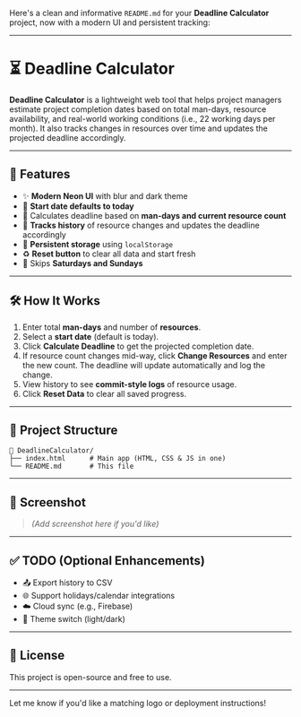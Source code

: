 Here's a clean and informative `README.md` for your **Deadline Calculator** project, now with a modern UI and persistent tracking:

---

# ⏳ Deadline Calculator

**Deadline Calculator** is a lightweight web tool that helps project managers estimate project completion dates based on total man-days, resource availability, and real-world working conditions (i.e., 22 working days per month). It also tracks changes in resources over time and updates the projected deadline accordingly.

---

## 🚀 Features

- ✨ **Modern Neon UI** with blur and dark theme
- 📆 **Start date defaults to today**
- 👥 Calculates deadline based on **man-days and current resource count**
- 🔁 **Tracks history** of resource changes and updates the deadline accordingly
- 💾 **Persistent storage** using `localStorage`
- ♻️ **Reset button** to clear all data and start fresh
- 📅 Skips **Saturdays and Sundays**

---

## 🛠️ How It Works

1. Enter total **man-days** and number of **resources**.
2. Select a **start date** (default is today).
3. Click **Calculate Deadline** to get the projected completion date.
4. If resource count changes mid-way, click **Change Resources** and enter the new count. The deadline will update automatically and log the change.
5. View history to see **commit-style logs** of resource usage.
6. Click **Reset Data** to clear all saved progress.

---

## 📂 Project Structure

```
📁 DeadlineCalculator/
├── index.html      # Main app (HTML, CSS & JS in one)
└── README.md       # This file
```

---

## 📸 Screenshot

> *(Add screenshot here if you'd like)*

---

## ✅ TODO (Optional Enhancements)

- 📤 Export history to CSV
- 🌐 Support holidays/calendar integrations
- ☁️ Cloud sync (e.g., Firebase)
- 🎨 Theme switch (light/dark)

---

## 📄 License

This project is open-source and free to use.

---

Let me know if you'd like a matching logo or deployment instructions!
